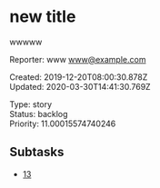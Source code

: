 # new title

wwwww

Reporter: www <www@example.com>  

Created: 2019-12-20T08:00:30.878Z  
Updated: 2020-03-30T14:41:30.769Z

Type: story  
Status: backlog  
Priority: 11.00015574740246

## Subtasks
- [13](13.md "no reporter/updated")
